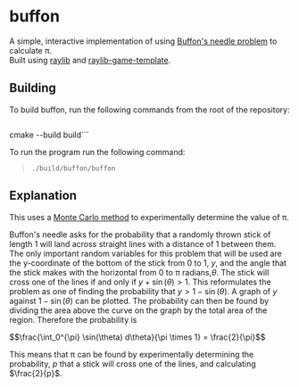 # buffon
A simple, interactive implementation of using [Buffon's needle
problem](https://en.wikipedia.org/wiki/Buffon's_needle_problem) to
calculate π.
<br>
Built using [raylib](https://github.com/raysan5/raylib/tree/master)
and
[raylib-game-template](https://github.com/raysan5/raylib-game-template).

## Building

To build buffon, run the following commands from the root of the
repository:


> ```cmake -S . -B build
cmake --build build```

To run the program run the following command:
> ```./build/buffon/buffon```

## Explanation

This uses a [Monte Carlo
method](https://en.wikipedia.org/wiki/Monte_Carlo_method) to
experimentally determine the value of π.

Buffon's needle asks for the probability that a randomly thrown stick
of length 1 will land across straight lines with a distance of 1
between them. The only important random variables for this problem
that will be used are the y-coordinate of the bottom of the stick from
0 to 1,
$y$, and the angle that the stick makes with the horizontal from 0
to π radians,$\theta$. The stick will cross one of the lines if and
only if $y +
\sin(\theta) > 1$. This reformulates the problem as one of finding
the probability that $y > 1 - \sin(\theta)$. A graph of $y$
against $1 - \sin(\theta)$ can be plotted. The probability can then
be found by dividing the area above the curve on the graph by the
total area of the region. Therefore the probability is

$$\frac{\int_0^{\pi} \sin(\theta) d\theta}{\pi \times 1} =
\frac{2}{\pi\}$$

This means that π can be found by experimentally
determining the probability, $p$ that a stick will cross one of the
lines, and calculating $\frac{2}{p}$.
